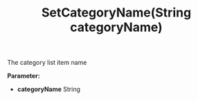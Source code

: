 ﻿---
uid: crmscript_ref_NSContact_SetCategoryName
title: SetCategoryName(String categoryName)
intellisense: NSContact.SetCategoryName
keywords: NSContact, GetCategoryName
so.topic: reference
---

The category list item name

**Parameter:** 
 - **categoryName** String


